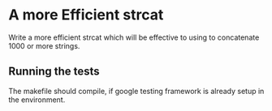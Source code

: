 # A more Efficient strcat

Write a more efficient strcat which will be effective
to using to concatenate 1000 or more strings.

## Running the tests

The makefile should compile, if google testing framework is already setup in the environment.


